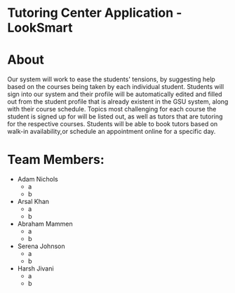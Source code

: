 # Tutoring Center Application - LookSmart

# About
<p>Our system will work to ease the students' tensions, by suggesting help based on the courses being taken by each individual student. Students will sign into our system and their profile will be automatically edited and filled out from the student profile that is already existent in the GSU system, along with their course schedule. Topics most challenging for each course the student is signed up for will be listed out, as well as tutors that are tutoring for the respective courses. Students will be able to book tutors based on walk-in availability,or schedule an appointment online for a specific day.</p>

# Team Members: 
<ul>
  <li>Adam Nichols
    <ul>
      <li>a</li>
      <li>b</li>
    </ul>
  </li>
  <li>Arsal Khan
    <ul>
      <li>a</li>
      <li>b</li>
    </ul>
  </li>
  <li>Abraham Mammen
    <ul>
      <li>a</li>
      <li>b</li>
    </ul>
  </li>
  <li>Serena Johnson
    <ul>
      <li>a</li>
      <li>b</li>
    </ul>
  </li>
  <li>Harsh Jivani
    <ul>
      <li>a</li>
      <li>b</li>
    </ul>
  </li>
</ul>
